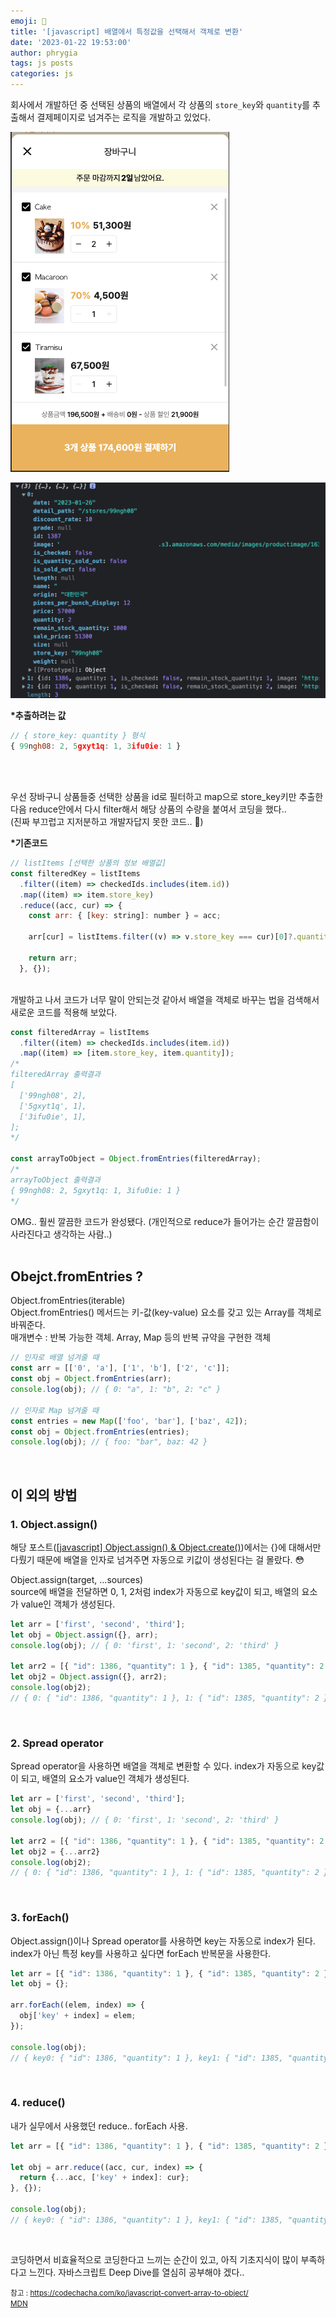 ```yaml
---
emoji: 📓
title: '[javascript] 배열에서 특정값을 선택해서 객체로 변환'
date: '2023-01-22 19:53:00'
author: phrygia
tags: js posts
categories: js
---
```


회사에서 개발하던 중 선택된 상품의 배열에서 각 상품의 `store_key`와 `quantity`를 추출해서 결제페이지로 넘겨주는 로직을 개발하고 있었다.

<div style="max-width: 350px">

![장바구니](img/2023-01-22.jpg)

</div>

![api](img/2023-01-22-1.jpg)

**\*추출하려는 값**

```js
// { store_key: quantity } 형식
{ 99ngh08: 2, 5gxyt1q: 1, 3ifu0ie: 1 }
```

<br><br>

우선 장바구니 상품들중 선택한 상품을 id로 필터하고 map으로 store_key키만 추출한 다음 reduce안에서 다시 filter해서 해당 상품의 수량을 붙여서 코딩을 했다..<br>
(진짜 부끄럽고 지저분하고 개발자답지 못한 코드.. 🤪)

**\*기존코드**

```js
// listItems [선택한 상품의 정보 배열값]
const filteredKey = listItems
  .filter((item) => checkedIds.includes(item.id))
  .map((item) => item.store_key)
  .reduce((acc, cur) => {
    const arr: { [key: string]: number } = acc;

    arr[cur] = listItems.filter((v) => v.store_key === cur)[0]?.quantity;

    return arr;
  }, {});
```

<br>
개발하고 나서 코드가 너무 말이 안되는것 같아서 배열을 객체로 바꾸는 법을 검색해서 새로운 코드를 적용해 보았다.

```js
const filteredArray = listItems
  .filter((item) => checkedIds.includes(item.id))
  .map((item) => [item.store_key, item.quantity]);
/*
filteredArray 출력결과
[
  ['99ngh08', 2],
  ['5gxyt1q', 1],
  ['3ifu0ie', 1],
];
*/

const arrayToObject = Object.fromEntries(filteredArray);
/*
arrayToObject 출력결과
{ 99ngh08: 2, 5gxyt1q: 1, 3ifu0ie: 1 }
*/
```

OMG.. 훨씬 깔끔한 코드가 완성됐다. (개인적으로 reduce가 들어가는 순간 깔끔함이 사라진다고 생각하는 사람..) <br><br>

## Obejct.fromEntries ?

<div class="blockquote">
    Object.fromEntries(iterable)
</div>  
Object.fromEntries() 메서드는 키-값(key-value) 요소를 갖고 있는 Array를 객체로 바꿔준다. <br>
매개변수 : 반복 가능한 객체. Array, Map 등의 반복 규약을 구현한 객체

```js
// 인자로 배열 넘겨줄 때
const arr = [['0', 'a'], ['1', 'b'], ['2', 'c']];
const obj = Object.fromEntries(arr);
console.log(obj); // { 0: "a", 1: "b", 2: "c" }

// 인자로 Map 넘겨줄 때
const entries = new Map(['foo', 'bar'], ['baz', 42]);
const obj = Object.fromEntries(entries);
console.log(obj); // { foo: "bar", baz: 42 }
```

<br>

## 이 외의 방법

### 1. Object.assign()
해당 포스트(<a href="https://phrygia.github.io/js/2021-09-21-object/" target="_blank">[javascript] Object.assign() & Object.create()</a>)에서는 {}에 대해서만 다뤘기 때문에 배열을 인자로 넘겨주면 자동으로 키값이 생성된다는 걸 몰랐다. 😳 <br>

<div class="blockquote">
    Object.assign(target, ...sources)
</div>  
source에 배열을 전달하면 0, 1, 2처럼 index가 자동으로 key값이 되고, 배열의 요소가 value인 객체가 생성된다.

```js
let arr = ['first', 'second', 'third'];
let obj = Object.assign({}, arr);
console.log(obj); // { 0: 'first', 1: 'second', 2: 'third' }

let arr2 = [{ "id": 1386, "quantity": 1 }, { "id": 1385, "quantity": 2 }];
let obj2 = Object.assign({}, arr2);
console.log(obj2); 
// { 0: { "id": 1386, "quantity": 1 }, 1: { "id": 1385, "quantity": 2 } }
```

<br>

### 2. Spread operator
Spread operator을 사용하면 배열을 객체로 변환할 수 있다. index가 자동으로 key값이 되고, 배열의 요소가 value인 객체가 생성된다.

```js
let arr = ['first', 'second', 'third'];
let obj = {...arr}
console.log(obj); // { 0: 'first', 1: 'second', 2: 'third' }

let arr2 = [{ "id": 1386, "quantity": 1 }, { "id": 1385, "quantity": 2 }];
let obj2 = {...arr2}
console.log(obj2); 
// { 0: { "id": 1386, "quantity": 1 }, 1: { "id": 1385, "quantity": 2 } }
```
<br>

### 3. forEach()
Object.assign()이나 Spread operator를 사용하면 key는 자동으로 index가 된다. index가 아닌 특정 key를 사용하고 싶다면 forEach 반복문을 사용한다.
```js
let arr = [{ "id": 1386, "quantity": 1 }, { "id": 1385, "quantity": 2 }];
let obj = {};

arr.forEach((elem, index) => {
  obj['key' + index] = elem;
});

console.log(obj);
// { key0: { "id": 1386, "quantity": 1 }, key1: { "id": 1385, "quantity": 2 } }

```
<br>

### 4. reduce()
내가 실무에서 사용했던 reduce.. forEach 사용.
```js
let arr = [{ "id": 1386, "quantity": 1 }, { "id": 1385, "quantity": 2 }];

let obj = arr.reduce((acc, cur, index) => {
  return {...acc, ['key' + index]: cur};
}, {});

console.log(obj);
// { key0: { "id": 1386, "quantity": 1 }, key1: { "id": 1385, "quantity": 2 } }
```
<br>

코딩하면서 비효율적으로 코딩한다고 느끼는 순간이 있고, 아직 기초지식이 많이 부족하다고 느낀다. 자바스크립트 Deep Dive를 열심히 공부해야 겠다..

<small class="from add">참고 : <a href="https://codechacha.com/ko/javascript-convert-array-to-object/" target="_blank">https://codechacha.com/ko/javascript-convert-array-to-object/</a><br>
<a href="https://developer.mozilla.org/ko/docs/Web/JavaScript/Reference/Global_Objects/Object/fromEntries" target="_blank">MDN</a>
</small><br>

